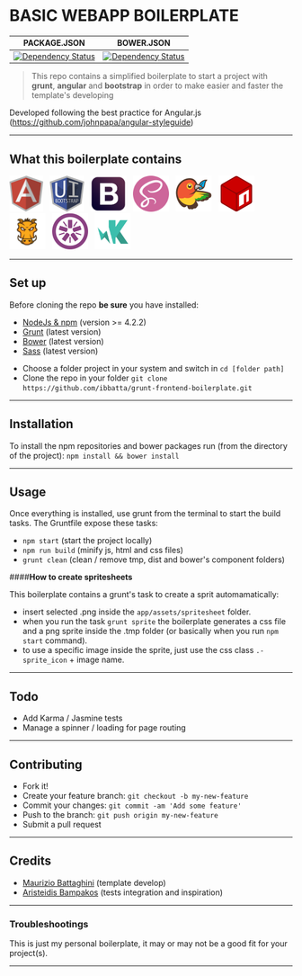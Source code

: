 # __BASIC WEBAPP BOILERPLATE__

| PACKAGE.JSON | BOWER.JSON |
| --- | --- |
| [![Dependency Status](https://www.versioneye.com/user/projects/57dbb9ea037c2000458f6a08/badge.svg?style=flat-square)](https://www.versioneye.com/user/projects/57dbb9ea037c2000458f6a08) | [![Dependency Status](https://www.versioneye.com/user/projects/57dbb9ea037c2000458f6a08/badge.svg?style=flat-square)](https://www.versioneye.com/user/projects/57dbb9ea037c2000458f6a08) |

>This repo contains a simplified boilerplate to start a project with __grunt__, __angular__ and __bootstrap__ in order to make easier and faster the template's developing

Developed following the best practice for Angular.js (https://github.com/johnpapa/angular-styleguide)

---

## __What this boilerplate contains__

<img src="./github_readme_assets/logo-angular.png" height="64">&nbsp;&nbsp;
<img src="./github_readme_assets/logo-uibootstrap.png" height="64">&nbsp;&nbsp;
<img src="./github_readme_assets/logo-bootstrap.png" height="64">&nbsp;&nbsp;
<img src="./github_readme_assets/logo-sass.png" height="64">&nbsp;&nbsp;
<img src="./github_readme_assets/logo-bower.png" height="64">&nbsp;&nbsp;
<img src="./github_readme_assets/logo-npm.png" height="64">&nbsp;&nbsp;
<img src="./github_readme_assets/logo-grunt.png" height="64">&nbsp;&nbsp;
<img src="./github_readme_assets/logo-jasmine.png" height="64">&nbsp;&nbsp;
<img src="./github_readme_assets/logo-karma.png" height="64">&nbsp;&nbsp;

---

## __Set up__

Before cloning the repo **be sure** you have installed:

* [NodeJs & npm](http://nodejs.org/download/) (version >= 4.2.2)
* [Grunt](http://gruntjs.com/getting-started) (latest version)
* [Bower](http://bower.io/) (latest version)
* [Sass](http://sass-lang.com/install) (latest version)


- Choose a folder project in your system and switch in `cd [folder path]`
- Clone the repo in your folder `git clone https://github.com/ibbatta/grunt-frontend-boilerplate.git`

---

## __Installation__

To install the npm repositories and bower packages run (from the directory of the project): `npm install && bower install`

---

## __Usage__

Once everything is installed, use grunt from the terminal to start the build tasks.
The Gruntfile expose these tasks:

- `npm start` (start the project locally)
- `npm run build` (minify js, html and css files)
- `grunt clean` (clean / remove tmp, dist and bower's component folders)

####__How to create spritesheets__

This boilerplate contains a grunt's task to create a sprit automamatically:
- insert selected .png inside the `app/assets/spritesheet` folder.
- when you run the task `grunt sprite` the boilerplate generates a css file and a png sprite inside the .tmp folder (or basically when you run `npm start` command).
- to use a specific image inside the sprite, just use the css class `.-sprite_icon` + image name.

---

## __Todo__

- Add Karma / Jasmine tests
- Manage a spinner / loading for page routing


---

## __Contributing__

- Fork it!
- Create your feature branch: `git checkout -b my-new-feature`
- Commit your changes: `git commit -am 'Add some feature'`
- Push to the branch: `git push origin my-new-feature`
- Submit a pull request

---


## __Credits__

- [Maurizio Battaghini](https://github.com/ibbatta) (template develop)
- [Aristeidis Bampakos](https://github.com/bampakoa) (tests integration and inspiration)

---


### __Troubleshootings__ ###

This is just my personal boilerplate, it may or may not be a good fit for your project(s).

---
